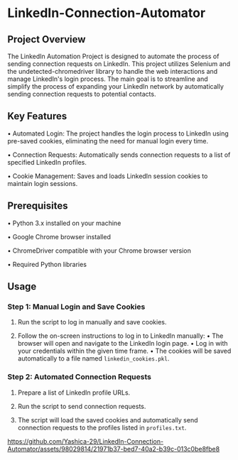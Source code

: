 # LinkedIn-Connection-Automator

## Project Overview

The LinkedIn Automation Project is designed to automate the process of sending connection requests on LinkedIn. This project utilizes Selenium and the undetected-chromedriver library to handle the web interactions and manage LinkedIn's login process. The main goal is to streamline and simplify the process of expanding your LinkedIn network by automatically sending connection requests to potential contacts.

## Key Features

•	Automated Login: The project handles the login process to LinkedIn using pre-saved cookies, eliminating the need for manual login every time.

•	Connection Requests: Automatically sends connection requests to a list of specified LinkedIn profiles.

•	Cookie Management: Saves and loads LinkedIn session cookies to maintain login sessions.


## Prerequisites

•	Python 3.x installed on your machine

•	Google Chrome browser installed

•	ChromeDriver compatible with your Chrome browser version

•	Required Python libraries


## Usage

### Step 1: Manual Login and Save Cookies

1. Run the script to log in manually and save cookies.

2. Follow the on-screen instructions to log in to LinkedIn manually:
•	The browser will open and navigate to the LinkedIn login page.
•	Log in with your credentials within the given time frame.
•	The cookies will be saved automatically to a file named `linkedin_cookies.pkl`.


### Step 2: Automated Connection Requests

1. Prepare a list of LinkedIn profile URLs.

2. Run the script to send connection requests.

3. The script will load the saved cookies and automatically send connection requests to the profiles listed in `profiles.txt`.






https://github.com/Yashica-29/LinkedIn-Connection-Automator/assets/98029814/21971b37-bed7-40a2-b39c-013c0be8fbe8


